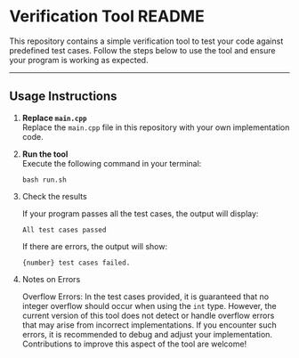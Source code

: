 # Verification Tool README

This repository contains a simple verification tool to test your code against predefined test cases. Follow the steps below to use the tool and ensure your program is working as expected.

---

## Usage Instructions

1. **Replace `main.cpp`**  
   Replace the `main.cpp` file in this repository with your own implementation code.

2. **Run the tool**  
   Execute the following command in your terminal:
   ```
   bash run.sh
   ```

3. Check the results

    If your program passes all the test cases, the output will display:

    ```All test cases passed```

    If there are errors, the output will show:

    ```{number} test cases failed.``` 

4. Notes on Errors

    Overflow Errors:
In the test cases provided, it is guaranteed that no integer overflow should occur when using the ```int``` type. However, the current version of this tool does not detect or handle overflow errors that may arise from incorrect implementations. If you encounter such errors, it is recommended to debug and adjust your implementation. Contributions to improve this aspect of the tool are welcome!


